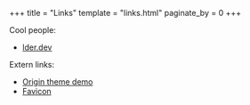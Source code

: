 +++
title = "Links"
template = "links.html"
paginate_by = 0
+++

Cool people:
- [lder.dev](https://lder.dev)


Extern links:
- [Origin theme demo](http://anatole.cai-cai.me)
- [Favicon](https://www.flaticon.com/free-icons/server")
